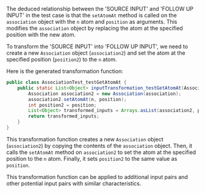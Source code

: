 The deduced relationship between the 'SOURCE INPUT' and 'FOLLOW UP INPUT' in the test case is that the `setAtomAt` method is called on the `association` object with the `n` atom and `position` as arguments. This modifies the `association` object by replacing the atom at the specified position with the new atom.

To transform the 'SOURCE INPUT' into 'FOLLOW UP INPUT', we need to create a new `Association` object (`association2`) and set the atom at the specified position (`position2`) to the `n` atom.

Here is the generated transformation function:

```java
public class AssociationTest_testGetAtomAt {
    public static List<Object> inputTransformation_testGetAtomAt(Association association, Atom n, int position)  {
        Association association2 = new Association(association);
        association2.setAtomAt(n, position);
        int position2 = position;
        List<Object> transformed_inputs = Arrays.asList(association2, position2);
        return transformed_inputs;
    }
}
```

This transformation function creates a new `Association` object (`association2`) by copying the contents of the `association` object. Then, it calls the `setAtomAt` method on `association2` to set the atom at the specified position to the `n` atom. Finally, it sets `position2` to the same value as `position`.

This transformation function can be applied to additional input pairs and other potential input pairs with similar characteristics.